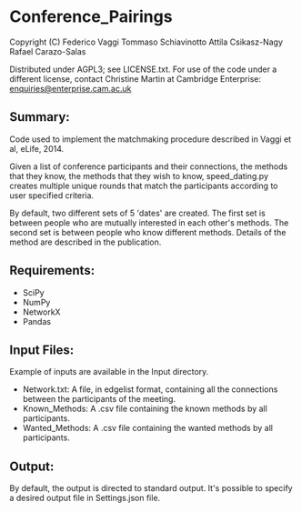 Conference_Pairings
===================

Copyright (C)
Federico Vaggi
Tommaso Schiavinotto
Attila Csikasz-Nagy
Rafael Carazo-Salas

Distributed under AGPL3; see LICENSE.txt.  For use of the code under a
different license, contact Christine Martin at Cambridge Enterprise:
enquiries@enterprise.cam.ac.uk


Summary:
--------
Code used to implement the matchmaking procedure described in Vaggi et al,
eLife, 2014.

Given a list of conference participants and their connections, the methods
that they know, the methods that they wish to know, speed_dating.py creates
multiple unique rounds that match the participants according to user specified
criteria.

By default, two different sets of 5 'dates' are created.  The first set is
between people who are mutually interested in each other's methods.  The
second set is between people who know different methods.  Details of the
method are described in the publication.

Requirements:
-------------
- SciPy
- NumPy
- NetworkX
- Pandas

Input Files:
------------
Example of inputs are available in the Input directory.
- Network.txt: A file, in edgelist format, containing all the connections
between the participants of the meeting.
- Known_Methods: A .csv file containing the known methods by all participants.
- Wanted_Methods: A .csv file containing the wanted methods by all
participants.

Output:
-------
By default, the output is directed to standard output.  It's possible
to specify a desired output file in Settings.json file.
